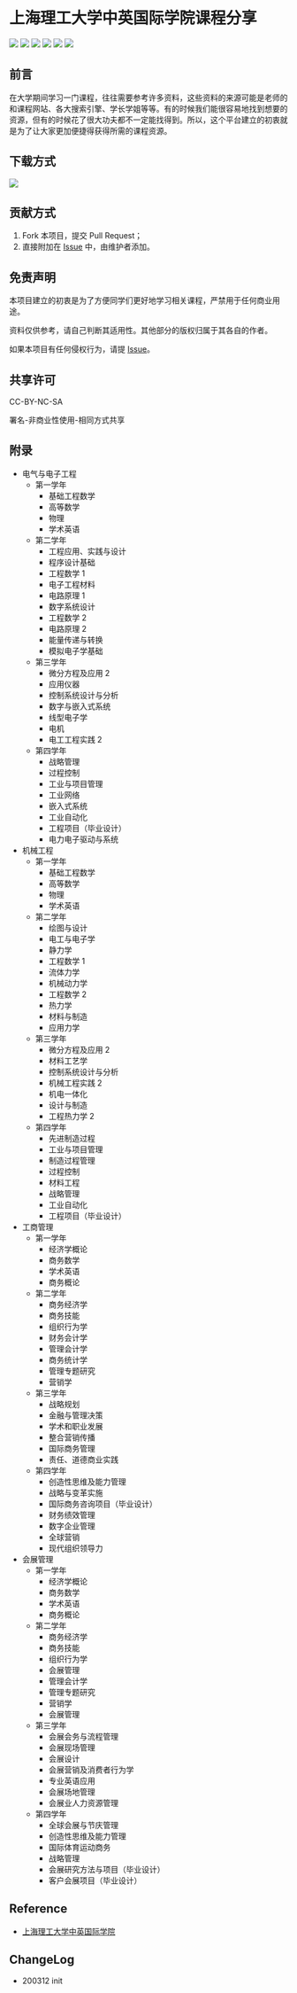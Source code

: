 # 上海理工大学中英国际学院课程分享

[![](https://img.shields.io/github/watchers/Spehhhhh/OpenSBC.svg)](https://github.com/Spehhhhh/OpenSBC/watchers)
[![](https://img.shields.io/github/stars/Spehhhhh/OpenSBC.svg)](https://github.com/Spehhhhh/OpenSBC/stargazers)
[![](https://img.shields.io/github/forks/Spehhhhh/OpenSBC.svg)](https://github.com/Spehhhhh/OpenSBC/network/members)
![](https://img.shields.io/github/repo-size/Spehhhhh/OpenSBC.svg)
[![](https://img.shields.io/github/contributors/Spehhhhh/OpenSBC.svg)](https://github.com/Spehhhhh/OpenSBC/graphs/contributors)
[![](https://img.shields.io/badge/%F0%9F%A4%96-release%20notes-00B2EE.svg)](https://github.com/Spehhhhh/OpenSBC/releases)

## 前言

在大学期间学习一门课程，往往需要参考许多资料，这些资料的来源可能是老师的和课程网站、各大搜索引擎、学长学姐等等。有的时候我们能很容易地找到想要的资源，但有的时候花了很大功夫都不一定能找得到。所以，这个平台建立的初衷就是为了让大家更加便捷得获得所需的课程资源。

## 下载方式

[![](https://img.shields.io/badge/%F0%9F%A4%96-release%20notes-00B2EE.svg)](https://github.com/Spehhhhh/OpenSBC/releases)

## 贡献方式

1. Fork 本项目，提交 Pull Request；
2. 直接附加在 [Issue](https://github.com/Spehhhhh/OpenSBC/issues) 中，由维护者添加。

## 免责声明

本项目建立的初衷是为了方便同学们更好地学习相关课程，严禁用于任何商业用途。

资料仅供参考，请自己判断其适用性。其他部分的版权归属于其各自的作者。

如果本项目有任何侵权行为，请提 [Issue](https://github.com/Spehhhhh/OpenSBC/issues)。

## 共享许可

CC-BY-NC-SA

署名-非商业性使用-相同方式共享

## 附录

- 电气与电子工程
    - 第一学年
        - 基础工程数学
        - 高等数学
        - 物理
        - 学术英语
    - 第二学年
        - 工程应用、实践与设计
        - 程序设计基础
        - 工程数学 1
        - 电子工程材料
        - 电路原理 1
        - 数字系统设计
        - 工程数学 2
        - 电路原理 2
        - 能量传递与转换
        - 模拟电子学基础
    - 第三学年
        - 微分方程及应用 2
        - 应用仪器
        - 控制系统设计与分析
        - 数字与嵌入式系统
        - 线型电子学
        - 电机
        - 电工工程实践 2
    - 第四学年
        - 战略管理
        - 过程控制
        - 工业与项目管理
        - 工业网络
        - 嵌入式系统
        - 工业自动化
        - 工程项目（毕业设计）
        - 电力电子驱动与系统
- 机械工程
    - 第一学年
        - 基础工程数学
        - 高等数学
        - 物理
        - 学术英语
    - 第二学年
        - 绘图与设计
        - 电工与电子学
        - 静力学
        - 工程数学 1
        - 流体力学
        - 机械动力学
        - 工程数学 2
        - 热力学
        - 材料与制造
        - 应用力学
    - 第三学年
        - 微分方程及应用 2
        - 材料工艺学
        - 控制系统设计与分析
        - 机械工程实践 2
        - 机电一体化
        - 设计与制造
        - 工程热力学 2
    - 第四学年
        - 先进制造过程
        - 工业与项目管理
        - 制造过程管理
        - 过程控制
        - 材料工程
        - 战略管理
        - 工业自动化
        - 工程项目（毕业设计）
- 工商管理
    - 第一学年
        - 经济学概论
        - 商务数学
        - 学术英语
        - 商务概论
    - 第二学年
        - 商务经济学
        - 商务技能
        - 组织行为学
        - 财务会计学
        - 管理会计学
        - 商务统计学
        - 管理专题研究
        - 营销学
    - 第三学年
        - 战略规划
        - 金融与管理决策
        - 学术和职业发展
        - 整合营销传播
        - 国际商务管理
        - 责任、道德商业实践
    - 第四学年
        - 创造性思维及能力管理
        - 战略与变革实施
        - 国际商务咨询项目（毕业设计）
        - 财务绩效管理
        - 数字企业管理
        - 全球营销
        - 现代组织领导力 
- 会展管理
    - 第一学年
        - 经济学概论
        - 商务数学
        - 学术英语
        - 商务概论
    - 第二学年
        - 商务经济学
        - 商务技能
        - 组织行为学
        - 会展管理
        - 管理会计学
        - 管理专题研究
        - 营销学
        - 会展管理
    - 第三学年
        - 会展会务与流程管理
        - 会展现场管理
        - 会展设计
        - 会展营销及消费者行为学
        - 专业英语应用
        - 会展场地管理
        - 会展业人力资源管理
    - 第四学年
        - 全球会展与节庆管理
        - 创造性思维及能力管理
        - 国际体育运动商务
        - 战略管理
        - 会展研究方法与项目（毕业设计）
        - 客户会展项目（毕业设计）

## Reference

- [上海理工大学中英国际学院](http://www.sbc.usst.edu.cn/zh/main.psp)

## ChangeLog

- 200312 init
